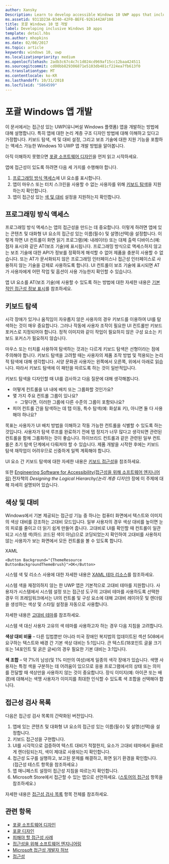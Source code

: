 ```yaml
---
author: Xansky
Description: Learn to develop accessible Windows 10 UWP apps that include keyboard navigation, color and contrast settings, and support for assistive technologies.
ms.assetid: 9311D23A-B340-42F0-BEFE-9261442AF108
title: 포괄 Windows 10 앱 개발
label: Developing inclusive Windows 10 apps
template: detail.hbs
ms.author: mhopkins
ms.date: 02/08/2017
ms.topic: article
keywords: windows 10, uwp
ms.localizationpriority: medium
ms.openlocfilehash: 2adb3c67c4c7c1d024cd969af15cc12baa424511
ms.sourcegitcommit: cd00bb829306871e5103db481cf224ea7fb613f0
ms.translationtype: MT
ms.contentlocale: ko-KR
ms.lasthandoff: 10/31/2018
ms.locfileid: "5864599"
---
```

# <a name="developing-inclusive-windows-apps"></a>포괄 Windows 앱 개발  

이 문서에서는 접근성 있는 UWP(유니버설 Windows 플랫폼) 앱을 개발하는 방법에 대해 설명합니다. 특히 앱에 대한 논리 계층 구조 디자인 방법에 대해 이해하고 있다고 가정합니다. 키보드 탐색, 색 및 대비 설정, 그리고 보조 기술에 대한 지원 기능을 포함하는 액세스 가능한 Windows 10 UWP 앱 개발 방법을 알아봅니다.

아직 이해하지 못했으면 [포괄 소프트웨어 디자인](designing-inclusive-software.md)을 먼저 읽고 시작하세요.

앱에 접근성이 있도록 하려면 다음 세 가지를 수행해야 합니다.

1. [프로그래밍 방식 액세스](#programmatic-access)에 UI 요소를 표시합니다.
2. 앱이 마우스 또는 터치 스크린을 사용할 수 없는 사용자를 위해 [키보드 탐색](#keyboard-navigation)을 지원하는지 확인합니다.
3. 앱이 접근성 있는 [색 및 대비](#color-and-contrast) 설정을 지원하는지 확인합니다.

## <a name="programmatic-access"></a>프로그래밍 방식 액세스  
프로그래밍 방식 액세스는 앱의 접근성을 만드는 데 중요합니다. 이렇게 하려면 앱에 있는 콘텐츠 및 대화형 UI 요소의 접근성 있는 이름(필수) 및 설명(선택)을 설정합니다. 이렇게 하면 UI 컨트롤이 화면 읽기 프로그램(예: 내레이터) 또는 대체 출력 디바이스(예: 점자 표시)와 같은 AT(보조 기술)에 표시됩니다. 프로그래밍 방식으로 액세스하지 않고는 보조 기술에 대한 API가 정보를 정확하게 해석할 수 없어 제품을 충분히 사용할 수 없습니다. 또는 AT가 문서화되지 않은 프로그래밍 인터페이스나 접근성 인터페이스로 사용하지 않는 기술을 강제로 사용하도록 합니다. UI 컨트롤이 보조 기술에 표시되면 AT가 사용자에게 어떤 작업 및 옵션이 사용 가능한지 확인할 수 있습니다.  

앱 UI 요소를 AT(보조 기술)에 사용할 수 있도록 하는 방법에 대한 자세한 내용은 [기본적인 접근성 정보 표시](basic-accessibility-information.md)를 참조하세요.

## <a name="keyboard-navigation"></a>키보드 탐색  
시각 장애가 있거나 움직임이 자유롭지 않은 사용자의 경우 키보드를 이용하여 UI를 탐색하는 것이 매우 중요합니다. 그러나 작동에 사용자 조작이 필요한 UI 컨트롤만 키보드 포커스로 지정되어야 합니다. 정적 이미지와 같이 작업이 필요하지 않은 구성 요소는 키보드 포커스가 필요하지 않습니다.  

마우스 또는 터치를 사용하여 탐색하는 것과는 다르게 키보드 탐색은 선형이라는 점에 주의해야 합니다. 키보드 탐색을 고려할 때는 사용자의 제품 조작 방법 및 적용되는 논리적 탐색에 대해 생각합니다. 서양 문화권 사용자는 왼쪽에서 오른쪽, 위에서 아래로 읽습니다. 따라서 키보드 탐색에 이 패턴을 따르도록 하는 것이 일반적입니다.  

키보드 탐색을 디자인할 때 UI를 검사하고 다음 질문에 대해 생각해봅니다.
* 어떻게 컨트롤을 UI 내에 배치 또는 그룹화할 것인가요?
* 몇 가지 주요 컨트롤 그룹이 있나요?
    * 그렇다면, 이러한 그룹에 다른 수준의 그룹이 포함되나요?
*   피어 컨트롤 간을 탐색하는 데 탭 이동, 특수 탐색(예: 화살표 키), 아니면 둘 다 사용해야 하나요?

목표는 사용자가 UI 배치 방법을 이해하고 작동 가능한 컨트롤을 식별할 수 있도록 하는 것입니다. 사용자가 탐색 루프를 완료하기 전에 탭 정지가 너무 많다고 생각되면 관련된 컨트롤을 함께 그룹화하는 것이 좋습니다. 하이브리드 컨트롤과 같은 관련된 일부 컨트롤은 초기 탐색 단계에서 다뤄져야 할 수 있습니다. 제품 개발을 시작한 후에는 키보드 탐색 재작업이 어려우므로 신중하게 일찍 계획해야 합니다.  

UI 요소 간 키보드 탐색에 대한 자세한 내용은 [키보드 접근성](keyboard-accessibility.md)을 참조하세요.  

또한 [Engineering Software for Accessibility(접근성을 위해 소프트웨어 엔지니어링)](https://www.microsoft.com/download/details.aspx?id=19262) 전자책의 _Designing the Logical Hierarchy(논리 계층 디자인)_ 장에 이 주제에 대해 자세히 설명되어 있습니다.

## <a name="color-and-contrast"></a>색상 및 대비  
Windows에서 기본 제공되는 접근성 기능 중 하나는 컴퓨터 화면에서 텍스트와 이미지의 색상 대비를 강조하는 고대비 모드입니다. 일부 사용자의 경우 색상 대비를 높이면 눈의 피로를 줄이고 더 읽기 쉽게 만들어 줍니다. 고대비로 UI를 확인할 때 컨트롤이 일관되고 시스템 색(하드 코드된 색이 아님)으로 코딩되었는지 확인하여 고대비를 사용하지 않는 사용자가 보는 화면에서 모든 컨트롤을 볼 수 있도록 합니다.  

XAML
```xaml
<Button Background="{ThemeResource ButtonBackgroundThemeBrush}">OK</Button>
```
시스템 색 및 리소스 사용에 대한 자세한 내용은 [XAML 테마 리소스](../controls-and-patterns/xaml-theme-resources.md)를 참조하세요.

시스템 색을 재정의하지 않는 한 UWP 앱은 기본적으로 고대비 테마를 지원합니다. 사용자가 시스템에서 시스템 설정 또는 접근성 도구의 고대비 테마를 사용하도록 선택한 경우 이 프레임워크에서는 UI의 컨트롤 및 구성 요소에 대해 고대비 레이아웃 및 렌더링을 생성하는 색상 및 스타일 설정을 자동으로 사용합니다.   

자세한 내용은 [고대비 테마](high-contrast-themes.md)를 참조하세요.  

시스템 색 대신 사용자 고유의 색 테마를 사용하고자 하는 경우 다음 지침을 고려합니다.  

**색상 대비 비율** – 다른 입법뿐만 아니라 미국 장애인 복지법의 업데이트된 섹션 508에서 요구하는 텍스트와 배경 간 기본 색상 대비는 5:1입니다. 큰 텍스트(18포인트 글꼴 크기 또는 14포인트 및 굵은 글씨)의 경우 필요한 기본 대비는 3:1입니다.  

**색 조합** – 약 7%의 남성(및 1% 미만의 여성)에게 일종의 색각 장애가 있습니다. 색맹 사용자는 특정 색을 구분하는 데 어려움이 있으므로 응용 프로그램에서의 상태 또는 의미를 전달할 때 색상만을 사용하지 않는 것이 중요합니다.
 장식 이미지(예: 아이콘 또는 배경)에 대해서는 색맹 사용자가 이미지를 최대한 인식할 수 있도록 색 조합을 선택해야 합니다.  

## <a name="accessibility-checklist"></a>접근성 검사 목록  
다음은 접근성 검사 목록의 간략화된 버전입니다.

1. 앱에 있는 콘텐츠 및 대화형 UI 요소의 접근성 있는 이름(필수) 및 설명(선택)을 설정합니다.
2. 키보드 접근성을 구현합니다.
3. UI를 시각적으로 검증하여 텍스트 대비가 적절한지, 요소가 고대비 테마에서 올바르게 렌더링되는지, 색이 제대로 사용되는지 확인합니다.
4. 접근성 도구를 실행하고, 보고된 문제를 해결하고, 화면 읽기 환경을 확인합니다. (접근성 테스트 항목을 참조하세요.)
5. 앱 매니페스트 설정이 접근성 지침을 따르는지 확인합니다.
6. Microsoft Store에서 접근할 수 있는 앱으로 선언하세요. ([스토어의 접근성](accessibility-in-the-store.md) 항목을 참조하세요.)

자세한 내용은 [접근성 검사 목록](accessibility-checklist.md) 항목 전체를 참조하세요.

## <a name="related-topics"></a>관련 항목  
* [포괄 소프트웨어 디자인](designing-inclusive-software.md)  
* [포괄 디자인](http://design.microsoft.com/inclusive)
* [피해야 할 접근성 사례](practices-to-avoid.md)
* [접근성을 위해 소프트웨어 엔지니어링](https://www.microsoft.com/download/details.aspx?id=19262)
* [Microsoft 접근성 개발자 허브](https://msdn.microsoft.com/enable)
* [접근성](accessibility.md)

